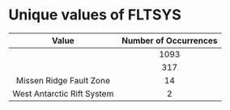 
Unique values of FLTSYS
=======================

|Value|Number of Occurrences|
| :---: | :---: |
| |1093|
||317|
|Missen Ridge Fault Zone|14|
|West Antarctic Rift System|2|
